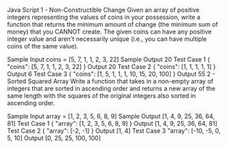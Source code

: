 Java Script
1 - Non-Constructible Change
Given an array of positive integers representing the values of coins in your possession, write a function that returns the minimum amount of change (the minimum sum of money) that you CANNOT create. The given coins can have any positive integer value and aren't necessarily unique (i.e., you can have multiple coins of the same value).

Sample Input
coins = [5, 7, 1, 1, 2, 3, 22]
Sample Output
20
Test Case 1
{
"coins": [5, 7, 1, 1, 2, 3, 22]
}
Output
20
Test Case 2
{
"coins": [1, 1, 1, 1, 1]
}
Output
6
Test Case 3
{
"coins": [1, 5, 1, 1, 1, 10, 15, 20, 100]
}
Output
55
2 - Sorted Squared Array
Write a function that takes in a non-empty array of integers that are sorted in ascending order and returns a new array of the same length with the squares of the original integers also sorted in ascending order.

Sample Input
array = [1, 2, 3, 5, 6, 8, 9]
Sample Output
[1, 4, 9, 25, 36, 64, 81]
Test Case 1
{
"array": [1, 2, 3, 5, 6, 8, 9]
}
Output
[1, 4, 9, 25, 36, 64, 81]
Test Case 2
{
"array": [-2, -1]
}
Output
[1, 4]
Test Case 3
"array": [-10, -5, 0, 5, 10]
Output
[0, 25, 25, 100, 100]
